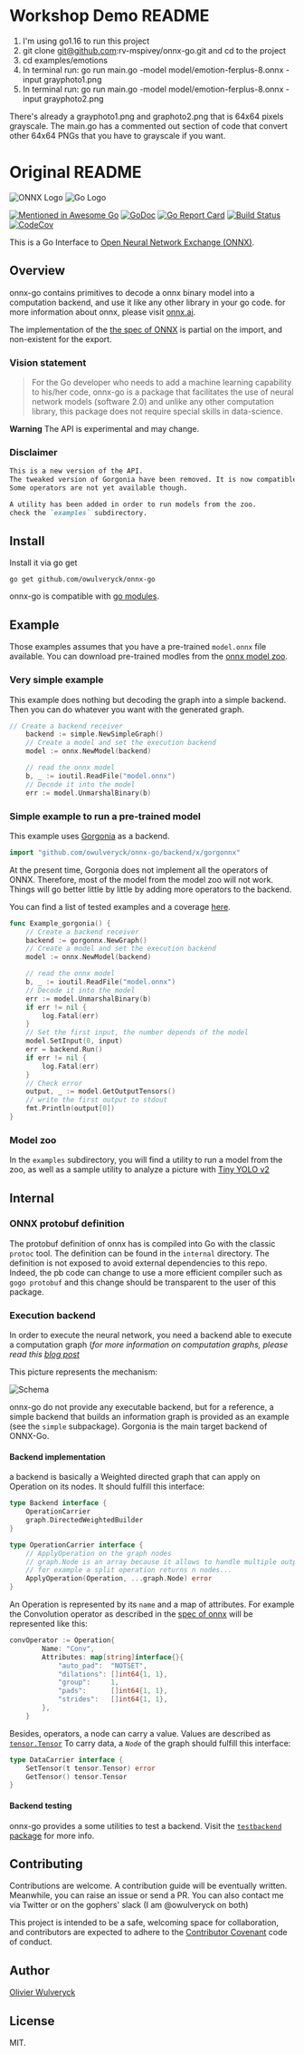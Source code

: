 # Workshop Demo README
1. I'm using go1.16 to run this project
2. git clone git@github.com:rv-mspivey/onnx-go.git and cd to the project
3. cd examples/emotions
4. In terminal run: go run main.go -model model/emotion-ferplus-8.onnx -input grayphoto1.png
5. In terminal run: go run main.go -model model/emotion-ferplus-8.onnx -input grayphoto2.png

There's already a grayphoto1.png and graphoto2.png that is 64x64 pixels grayscale. The main.go has a commented out 
section of code that convert other 64x64 PNGs that you have to grayscale if you want.

# Original README

![ONNX Logo](vignettes/imgs/ONNX_logo_main.png) ![Go Logo](vignettes/imgs/Go-Logo_Blue.png)

[![Mentioned in Awesome Go](https://awesome.re/mentioned-badge.svg)](https://github.com/avelino/awesome-go#machine-learning) [![GoDoc](https://godoc.org/github.com/owulveryck/onnx-go?status.svg)](https://godoc.org/github.com/owulveryck/onnx-go) [![Go Report Card](https://goreportcard.com/badge/github.com/owulveryck/onnx-go)](https://goreportcard.com/report/github.com/owulveryck/onnx-go)
[![Build Status](https://travis-ci.com/owulveryck/onnx-go.svg?branch=master)](https://travis-ci.com/owulveryck/onnx-go)
[![CodeCov](https://codecov.io/gh/owulveryck/onnx-go/branch/master/graph/badge.svg)](https://codecov.io/gh/owulveryck/onnx-go)


This is a Go Interface to [Open Neural Network Exchange (ONNX)](https://onnx.ai/).

## Overview 
onnx-go contains primitives to decode a onnx binary model into a computation backend, and use it like any other library in your go code.
for more information about onnx, please visit [onnx.ai](https://onnx.ai).

The implementation of the [the spec of ONNX](https://github.com/onnx/onnx/blob/master/docs/IR.md) is partial on the import, and non-existent for the export.

### Vision statement

> For the Go developer who needs to add a machine learning capability to his/her code, 
> onnx-go is a package that facilitates the use of neural network models (software 2.0) 
> and unlike any other computation library, this package does not require special skills in data-science.

**Warning** The API is experimental and may change.

### Disclaimer
[embedmd]:# (RELNOTES.md)
```md
This is a new version of the API.
The tweaked version of Gorgonia have been removed. It is now compatible with the master branch of Gorgonia.
Some operators are not yet available though.

A utility has been added in order to run models from the zoo.
check the `examples` subdirectory.
```


## Install

Install it via go get
```
go get github.com/owulveryck/onnx-go
```

onnx-go is compatible with [go modules](https://github.com/golang/go/wiki/Modules).


## Example

Those examples assumes that you have a pre-trained `model.onnx` file available.
You can download pre-trained modles from the [onnx model zoo](https://github.com/onnx/models).

### Very simple example

This example does nothing but decoding the graph into a simple backend.
Then you can do whatever you want with the generated graph.

[embedmd]:# (example_test.go /\/\/ Create/ /model.UnmarshalBinary.*/)
```go
// Create a backend receiver
	backend := simple.NewSimpleGraph()
	// Create a model and set the execution backend
	model := onnx.NewModel(backend)

	// read the onnx model
	b, _ := ioutil.ReadFile("model.onnx")
	// Decode it into the model
	err := model.UnmarshalBinary(b)
```

### Simple example to run a pre-trained model

This example uses [Gorgonia](https://github.com/gorgonia/gorgonia) as a backend. 

```go
import "github.com/owulveryck/onnx-go/backend/x/gorgonnx"
```

At the present time, Gorgonia does not implement all the operators of ONNX. Therefore, most of the model from the model zoo will not work.
Things will go better little by little by adding more operators to the backend.

You can find a list of tested examples and a coverage [here](https://github.com/owulveryck/onnx-go/blob/master/backend/x/gorgonnx/ONNX_COVERAGE.md).

[embedmd]:# (example_gorgonnx_test.go /func Ex/ /^}/)
```go
func Example_gorgonia() {
	// Create a backend receiver
	backend := gorgonnx.NewGraph()
	// Create a model and set the execution backend
	model := onnx.NewModel(backend)

	// read the onnx model
	b, _ := ioutil.ReadFile("model.onnx")
	// Decode it into the model
	err := model.UnmarshalBinary(b)
	if err != nil {
		log.Fatal(err)
	}
	// Set the first input, the number depends of the model
	model.SetInput(0, input)
	err = backend.Run()
	if err != nil {
		log.Fatal(err)
	}
	// Check error
	output, _ := model.GetOutputTensors()
	// write the first output to stdout
	fmt.Println(output[0])
}
```

### Model zoo

In the `examples` subdirectory, you will find a utility to run a model from the zoo, as well as a sample utility to analyze a picture with [Tiny YOLO v2](https://pjreddie.com/darknet/yolov2/)

## Internal

### ONNX protobuf definition 

The protobuf definition of onnx has is compiled into Go with the classic `protoc` tool. The definition can be found in the `internal` directory.
The definition is not exposed to avoid external dependencies to this repo. Indeed, the pb code can change to use a more efficient compiler such
as `gogo protobuf` and this change should be transparent to the user of this package.

### Execution backend

In order to execute the neural network, you need a backend able to execute a computation graph (_for more information on computation graphs, please read this [blog post](http://gopherdata.io/post/deeplearning_in_go_part_1/)_

This picture represents the mechanism:

![Schema](vignettes/imgs/schema.png)

onnx-go do not provide any executable backend, but for a reference, a simple backend that builds an information graph is provided as an example (see the `simple` subpackage).
Gorgonia is the main target backend of ONNX-Go.

#### Backend implementation

a backend is basically a Weighted directed graph that can apply on Operation on its nodes. It should fulfill this interface:

[embedmd]:# (backend.go /type Backend/ /}/)
```go
type Backend interface {
	OperationCarrier
	graph.DirectedWeightedBuilder
}
```

[embedmd]:# (backend.go /type OperationCarrier/ /}/)
```go
type OperationCarrier interface {
	// ApplyOperation on the graph nodes
	// graph.Node is an array because it allows to handle multiple output
	// for example a split operation returns n nodes...
	ApplyOperation(Operation, ...graph.Node) error
}
```

An Operation is represented by its `name` and a map of attributes. For example the Convolution operator as described in the [spec of onnx](https://github.com/onnx/onnx/blob/master/docs/Operators.md#Conv) will be represented like this:

[embedmd]:# (conv_example_test.go /convOperator/ /}$/)
```go
convOperator := Operation{
		Name: "Conv",
		Attributes: map[string]interface{}{
			"auto_pad":  "NOTSET",
			"dilations": []int64{1, 1},
			"group":     1,
			"pads":      []int64{1, 1},
			"strides":   []int64{1, 1},
		},
	}
```

Besides, operators, a node can carry a value. Values are described as [`tensor.Tensor`](https://godoc.org/gorgonia.org/tensor#Tensor)
To carry data, a *`Node`* of the graph should fulfill this interface:

[embedmd]:# (node.go /type DataCarrier/ /}/)
```go
type DataCarrier interface {
	SetTensor(t tensor.Tensor) error
	GetTensor() tensor.Tensor
}
```

#### Backend testing

onnx-go provides a some utilities to test a backend. Visit the [`testbackend` package](backend/testbackend) for more info.

## Contributing

Contributions are welcome. A contribution guide will be eventually written. Meanwhile, you can raise an issue or send a PR.
You can also contact me via Twitter or on the gophers' slack (I am @owulveryck on both)

This project is intended to be a safe, welcoming space for collaboration, and
contributors are expected to adhere to the [Contributor Covenant](http://contributor-covenant.org) code of conduct.

## Author

[Olivier Wulveryck](https://about.me/owulveryck/getstarted)

## License

MIT.
